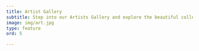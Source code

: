 ```yaml
---
title: Artist Gallery
subtitle: Step into our Artists Gallery and explore the beautiful collection of artwork being presented by the talented and creative muslimahs from our local community
image: img/art.jpg
type: feature
ord: 5

---
```





